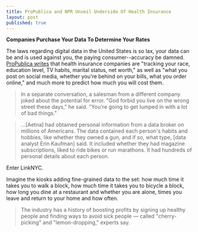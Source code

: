```yaml
---
title: ProPublica and NPR Unveil Underside Of Health Insurance
layout: post
published: true
---
```

**Companies Purchase Your Data To Determine Your Rates**

The laws regarding digital data in the United States is so lax, your data can be and is used against you, the paying consumer--accuracy be damned. [ProPublica writes](https://www.propublica.org/article/health-insurers-are-vacuuming-up-details-about-you-and-it-could-raise-your-rates) that health insurance companies are "tracking your race, education level, TV habits, marital status, net worth," as well as "what you post on social media, whether you're behind on your bills, what you order online," and much more to predict how much you will cost them.

<blockquote>
In a separate conversation, a salesman from a different company joked about the potential for error. "God forbid you live on the wrong street these days," he said. "You're going to get lumped in with a lot of bad things."
</blockquote>


<blockquote>
...[Aetna] had obtained personal information from a data broker on millions of Americans. The data contained each person's habits and hobbies, like whether they owned a gun, and if so, what type, [data analyst Erin Kaufman] said. It included whether they had magazine subscriptions, liked to ride bikes or run marathons. It had hundreds of personal details about each person.
</blockquote>

Enter LinkNYC.

Imagine the kiosks adding fine-grained data to the set: how much time it takes you to walk a block, how much time it takes you to bicycle a block, how long you dine at a restaurant and whether you are alone, times you leave and return to your home and how often.

<blockquote>
The industry has a history of boosting profits by signing up healthy people and finding ways to avoid sick people — called "cherry-picking" and "lemon-dropping," experts say.
</blockquote>
